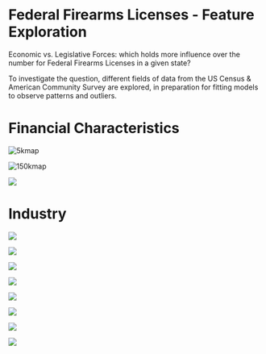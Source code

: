 # Federal Firearms Licenses - Feature Exploration

Economic vs. Legislative Forces: which holds more influence over the number for Federal Firearms Licenses in a given state?

To investigate the question, different fields of data from the US Census & American Community Survey are explored, in preparation for fitting models to observe patterns and outliers. 

# Financial Characteristics

![5kmap](R_plots/ACS-EDA/ACS-Finance-Map-5k.png)

![150kmap](R_plots/ACS-EDA/ACS-Finance-Map-150k.png)

![](R_plots/ACS-EDA/ACS-Finance-Facet-Edit-00.png)

# Industry

![](R_plots/ACS-EDA/ACS-Industry-Facet-Edit-01.png)

![](R_plots/ACS-EDA/ACS-Industry-Facet-Edit-02.png)

![](R_plots/ACS-EDA/ACS-Industry-FFL-Agriculture.png)

![](R_plots/ACS-EDA/ACS-Industry-FFL-Construction.png)

![](R_plots/ACS-EDA/ACS-Industry-FFL-Finance.png)

![](R_plots/ACS-EDA/ACS-Industry-FFL-Manufacturing.png)

![](R_plots/ACS-EDA/ACS-Industry-FFL-PublicAdmin.png)

![](R_plots/ACS-EDA/ACS-Industry-FFL-Sciences.png)